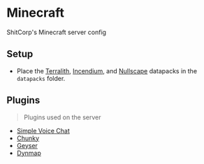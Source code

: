 # Minecraft

ShitCorp's Minecraft server config

## Setup

- Place the [Terralith](https://www.planetminecraft.com/data-pack/terralith-overworld-evolved-100-biomes-caves-and-more/), [Incendium](https://www.planetminecraft.com/data-pack/incendium-nether-expansion/), and [Nullscape](https://www.planetminecraft.com/data-pack/nullscape/) datapacks in the `datapacks` folder.

## Plugins

> Plugins used on the server

- [Simple Voice Chat](https://www.curseforge.com/minecraft/mc-mods/simple-voice-chat)
- [Chunky](https://www.spigotmc.org/resources/chunky.81534/)
- [Geyser](https://geysermc.org/)
- [Dynmap](https://www.spigotmc.org/resources/dynmap%C2%AE.274/)
